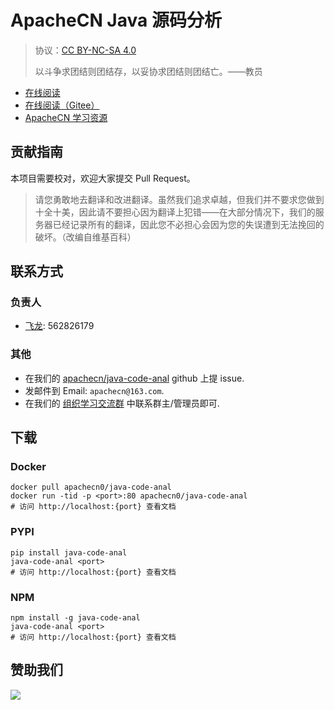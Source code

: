 # ApacheCN Java 源码分析

> 协议：[CC BY-NC-SA 4.0](http://creativecommons.org/licenses/by-nc-sa/4.0/)
> 
> 以斗争求团结则团结存，以妥协求团结则团结亡。——教员

* [在线阅读](https://jca.apachecn.org)
* [在线阅读（Gitee）](https://apachecn.gitee.io/doc-template/)
* [ApacheCN 学习资源](http://docs.apachecn.org/)

## 贡献指南

本项目需要校对，欢迎大家提交 Pull Request。

> 请您勇敢地去翻译和改进翻译。虽然我们追求卓越，但我们并不要求您做到十全十美，因此请不要担心因为翻译上犯错——在大部分情况下，我们的服务器已经记录所有的翻译，因此您不必担心会因为您的失误遭到无法挽回的破坏。（改编自维基百科）

## 联系方式

### 负责人

* [飞龙](https://github.com/wizardforcel): 562826179

### 其他

*   在我们的 [apachecn/java-code-anal](https://github.com/apachecn/java-code-anal) github 上提 issue.
*   发邮件到 Email: `apachecn@163.com`.
*   在我们的 [组织学习交流群](https://www.apachecn.org/#/docs/join) 中联系群主/管理员即可.

## 下载

### Docker

```
docker pull apachecn0/java-code-anal
docker run -tid -p <port>:80 apachecn0/java-code-anal
# 访问 http://localhost:{port} 查看文档
```

### PYPI

```
pip install java-code-anal
java-code-anal <port>
# 访问 http://localhost:{port} 查看文档
```

### NPM

```
npm install -g java-code-anal
java-code-anal <port>
# 访问 http://localhost:{port} 查看文档
```

## 赞助我们

![](http://data.apachecn.org/img/about/donate.jpg)
